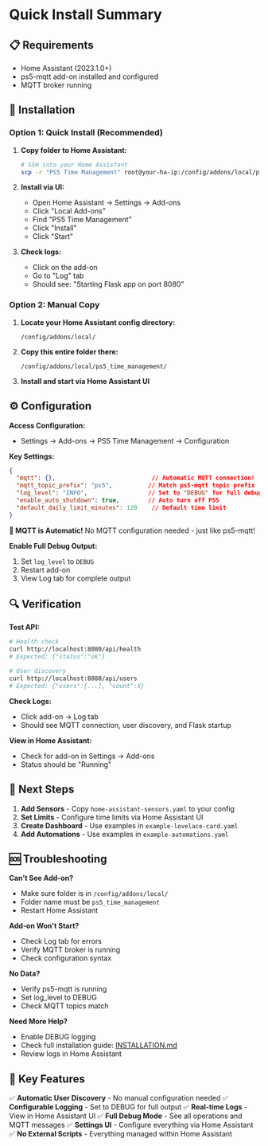 # Quick Install Summary

## 📋 Requirements
- Home Assistant (2023.1.0+)
- ps5-mqtt add-on installed and configured
- MQTT broker running

## 🚀 Installation

### Option 1: Quick Install (Recommended)

1. **Copy folder to Home Assistant:**
   ```bash
   # SSH into your Home Assistant
   scp -r "PS5 Time Management" root@your-ha-ip:/config/addons/local/ps5_time_management
   ```

2. **Install via UI:**
   - Open Home Assistant → Settings → Add-ons
   - Click "Local Add-ons"
   - Find "PS5 Time Management"
   - Click "Install"
   - Click "Start"

3. **Check logs:**
   - Click on the add-on
   - Go to "Log" tab
   - Should see: "Starting Flask app on port 8080"

### Option 2: Manual Copy

1. **Locate your Home Assistant config directory:**
   ```
   /config/addons/local/
   ```

2. **Copy this entire folder there:**
   ```
   /config/addons/local/ps5_time_management/
   ```

3. **Install and start via Home Assistant UI**

## ⚙️ Configuration

**Access Configuration:**
- Settings → Add-ons → PS5 Time Management → Configuration

**Key Settings:**
```json
{
  "mqtt": {},                           // Automatic MQTT connection!
  "mqtt_topic_prefix": "ps5",          // Match ps5-mqtt topic prefix
  "log_level": "INFO",                 // Set to "DEBUG" for full debug
  "enable_auto_shutdown": true,        // Auto turn off PS5
  "default_daily_limit_minutes": 120    // Default time limit
}
```

**🎉 MQTT is Automatic!** No MQTT configuration needed - just like ps5-mqtt!

**Enable Full Debug Output:**
1. Set `log_level` to `DEBUG`
2. Restart add-on
3. View Log tab for complete output

## 🔍 Verification

**Test API:**
```bash
# Health check
curl http://localhost:8080/api/health
# Expected: {"status":"ok"}

# User discovery
curl http://localhost:8080/api/users
# Expected: {"users":[...], "count":X}
```

**Check Logs:**
- Click add-on → Log tab
- Should see MQTT connection, user discovery, and Flask startup

**View in Home Assistant:**
- Check for add-on in Settings → Add-ons
- Status should be "Running"

## 📝 Next Steps

1. **Add Sensors** - Copy `home-assistant-sensors.yaml` to your config
2. **Set Limits** - Configure time limits via Home Assistant UI
3. **Create Dashboard** - Use examples in `example-lovelace-card.yaml`
4. **Add Automations** - Use examples in `example-automations.yaml`

## 🆘 Troubleshooting

**Can't See Add-on?**
- Make sure folder is in `/config/addons/local/`
- Folder name must be `ps5_time_management`
- Restart Home Assistant

**Add-on Won't Start?**
- Check Log tab for errors
- Verify MQTT broker is running
- Check configuration syntax

**No Data?**
- Verify ps5-mqtt is running
- Set log_level to DEBUG
- Check MQTT topics match

**Need More Help?**
- Enable DEBUG logging
- Check full installation guide: [INSTALLATION.md](INSTALLATION.md)
- Review logs in Home Assistant

## 📍 Key Features

✅ **Automatic User Discovery** - No manual configuration needed
✅ **Configurable Logging** - Set to DEBUG for full output
✅ **Real-time Logs** - View in Home Assistant UI
✅ **Full Debug Mode** - See all operations and MQTT messages
✅ **Settings UI** - Configure everything via Home Assistant
✅ **No External Scripts** - Everything managed within Home Assistant


